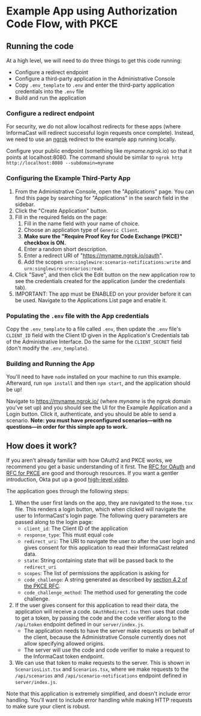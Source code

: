 # Example App using Authorization Code Flow, with PKCE

## Running the code

At a high level, we will need to do three things to get this code running:

- Configure a redirect endpoint
- Configure a third-party application in the Administrative Console
- Copy `.env_template` to `.env` and enter the third-party application credentials into the `.env` file
- Build and run the application

### Configure a redirect endpoint
For security, we do not allow localhost redirects for these apps (where InformaCast will redirect successful login requests once complete). Instead, we need to use an [ngrok](https://ngrok.com) redirect to the example app running locally.

Configure your public endpoint (something like _myname_.ngrok.io) so that it points at localhost:8080. The command should be similar to `ngrok http http://localhost:8080 --subdomain=myname`

### Configuring the Example Third-Party App

1. From the Administrative Console, open the "Applications" page. You can find this page by searching for "Applications" in the search field in the sidebar.
2. Click the "Create Application" button.
3. Fill in the required fields on the page:
   1. Fill in the name field with your name of choice.
   2. Choose an application type of `Generic Client`.
   3. **Make sure the "Require Proof Key for Code Exchange (PKCE)" checkbox is ON.**
   4. Enter a random short description.
   5. Enter a redirect URI of "https://myname.ngrok.io/oauth".
   6. Add the scopes `urn:singlewire:scenario-notifications:write` and `urn:singlewire:scenarios:read`.
4. Click "Save", and then click the Edit button on the new application row to see the credentials created for the application (under the credentials tab).
5. IMPORTANT: The app must be ENABLED on your provider before it can be used. Navigate to the Applications List page and enable it.

### Populating the `.env` file with the App credentials

Copy the `.env_template` to a file called `.env`, then update the `.env` file's `CLIENT_ID` field with the Client ID given in the Application's Credentials tab of the Administrative Interface. Do the same for the `CLIENT_SECRET` field (don't modify the `.env_template`).

### Building and Running the App

You'll need to have `node` installed on your machine to run this example. Afterward, run `npm install` and then `npm start`, and the application should be up!

Navigate to https://myname.ngrok.io/ (where _myname_ is the ngrok domain you've set up) and you should see the UI for the Example Application and a Login button. Click it, authenticate, and you should be able to send a scenario. **Note: you must have preconfigured scenarios—with no questions—in order for this simple app to work.**

## How does it work?

If you aren't already familiar with how OAuth2 and PKCE works, we recommend you get a basic understanding of it first. The [RFC for OAuth](https://datatracker.ietf.org/doc/html/rfc6749) and [RFC for PKCE](https://datatracker.ietf.org/doc/html/rfc7636) are good and thorough resources. If you want a gentler introduction, Okta put up a good [high-level video](https://www.youtube.com/watch?v=996OiexHze0).

The application goes through the following steps:

1. When the user first lands on the app, they are navigated to the `Home.tsx` file. This renders a login button, which when clicked will navigate the user to InformaCast's login page. The following query parameters are passed along to the login page:
   - `client_id`: The Client ID of the application
   - `response_type`: This must equal `code`
   - `redirect_uri`: The URI to navigate the user to after the user login and gives consent for this application to read their InformaCast related data.
   - `state`: String containing state that will be passed back to the `redirect_uri`
   - `scopes`: The list of permissions the application is asking for
   - `code_challenge`: A string generated as described by [section 4.2 of the PKCE RFC](https://datatracker.ietf.org/doc/html/rfc7636#section-4.2).
   - `code_challenge_method`: The method used for generating the code challenge.
2. If the user gives consent for this application to read their data, the application will receive a code. `OAuthRedirect.tsx` then uses that code to get a token, by passing the code and the code verifier along to the `/api/token` endpoint defined in our `server/index.js`.
   - The application needs to have the server make requests on behalf of the client, because the Administrative Console currently does not allow specifying allowed origins.
   - The server will use the code and code verifier to make a request to the InformaCast token endpoint.
3. We can use that token to make requests to the server. This is shown in `ScenariosList.tsx` and `Scenarios.tsx`, where we make requests to the `/api/scenarios` and `/api/scenario-notifications` endpoint defined in `server/index.js`.

Note that this application is extremely simplified, and doesn't include error handling. You'll want to include error handling while making HTTP requests to make sure your client is robust.
